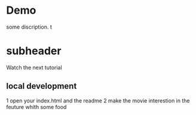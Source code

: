 # Demo

some discription. t

# subheader

Watch the next tutorial 

## local development  

1 open  your index.html and the readme 
2 make the movie interestion in the feuture whith some food 
